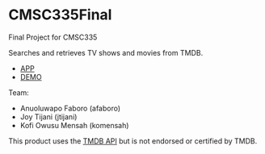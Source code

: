 # CMSC335Final
Final Project for CMSC335

Searches and retrieves TV shows and movies from TMDB. 
- [APP](https://eager-bass-shoulder-pads.cyclic.app/)
- [DEMO](https://youtu.be/LNtuCIESmEs)

Team: 
- Anuoluwapo Faboro (afaboro)
- Joy Tijani (jtijani)
- Kofi Owusu Mensah (komensah)

This product uses the [TMDB API](https://developers.themoviedb.org/3/getting-started/introduction) but is not endorsed or certified by TMDB.
